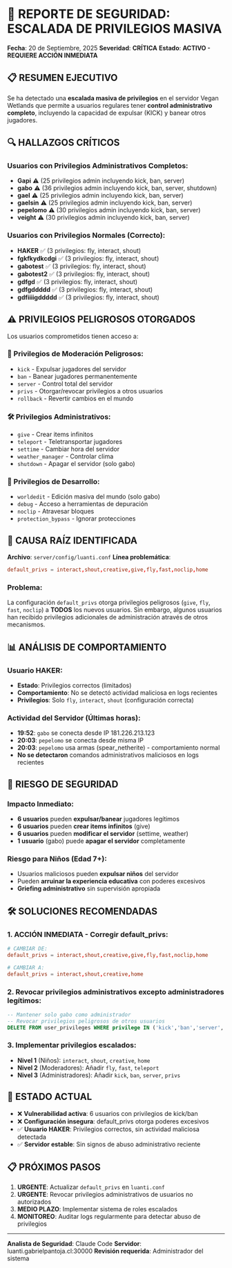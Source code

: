 # 🚨 REPORTE DE SEGURIDAD: ESCALADA DE PRIVILEGIOS MASIVA
**Fecha**: 20 de Septiembre, 2025
**Severidad**: **CRÍTICA**
**Estado**: **ACTIVO - REQUIERE ACCIÓN INMEDIATA**

## 📋 RESUMEN EJECUTIVO

Se ha detectado una **escalada masiva de privilegios** en el servidor Vegan Wetlands que permite a usuarios regulares tener **control administrativo completo**, incluyendo la capacidad de expulsar (KICK) y banear otros jugadores.

## 🔍 HALLAZGOS CRÍTICOS

### Usuarios con Privilegios Administrativos Completos:
- **Gapi** ⚠️ (25 privilegios admin incluyendo kick, ban, server)
- **gabo** ⚠️ (36 privilegios admin incluyendo kick, ban, server, shutdown)
- **gael** ⚠️ (25 privilegios admin incluyendo kick, ban, server)
- **gaelsin** ⚠️ (25 privilegios admin incluyendo kick, ban, server)
- **pepelomo** ⚠️ (30 privilegios admin incluyendo kick, ban, server)
- **veight** ⚠️ (30 privilegios admin incluyendo kick, ban, server)

### Usuarios con Privilegios Normales (Correcto):
- **HAKER** ✅ (3 privilegios: fly, interact, shout)
- **fgkfkydkcdgi** ✅ (3 privilegios: fly, interact, shout)
- **gabotest** ✅ (3 privilegios: fly, interact, shout)
- **gabotest2** ✅ (3 privilegios: fly, interact, shout)
- **gdfgd** ✅ (3 privilegios: fly, interact, shout)
- **gdfgddddd** ✅ (3 privilegios: fly, interact, shout)
- **gdfiiiigddddd** ✅ (3 privilegios: fly, interact, shout)

## ⚠️ PRIVILEGIOS PELIGROSOS OTORGADOS

Los usuarios comprometidos tienen acceso a:

### 🚫 Privilegios de Moderación Peligrosos:
- `kick` - Expulsar jugadores del servidor
- `ban` - Banear jugadores permanentemente
- `server` - Control total del servidor
- `privs` - Otorgar/revocar privilegios a otros usuarios
- `rollback` - Revertir cambios en el mundo

### 🛠️ Privilegios Administrativos:
- `give` - Crear items infinitos
- `teleport` - Teletransportar jugadores
- `settime` - Cambiar hora del servidor
- `weather_manager` - Controlar clima
- `shutdown` - Apagar el servidor (solo gabo)

### 🔧 Privilegios de Desarrollo:
- `worldedit` - Edición masiva del mundo (solo gabo)
- `debug` - Acceso a herramientas de depuración
- `noclip` - Atravesar bloques
- `protection_bypass` - Ignorar protecciones

## 🔧 CAUSA RAÍZ IDENTIFICADA

**Archivo**: `server/config/luanti.conf`
**Línea problemática**:
```conf
default_privs = interact,shout,creative,give,fly,fast,noclip,home
```

### Problema:
La configuración `default_privs` otorga privilegios peligrosos (`give`, `fly`, `fast`, `noclip`) a **TODOS** los nuevos usuarios. Sin embargo, algunos usuarios han recibido privilegios adicionales de administración através de otros mecanismos.

## 📊 ANÁLISIS DE COMPORTAMIENTO

### Usuario HAKER:
- **Estado**: Privilegios correctos (limitados)
- **Comportamiento**: No se detectó actividad maliciosa en logs recientes
- **Privilegios**: Solo `fly`, `interact`, `shout` (configuración correcta)

### Actividad del Servidor (Últimas horas):
- **19:52**: `gabo` se conecta desde IP 181.226.213.123
- **20:03**: `pepelomo` se conecta desde misma IP
- **20:03**: `pepelomo` usa armas (spear_netherite) - comportamiento normal
- **No se detectaron** comandos administrativos maliciosos en logs recientes

## 🚨 RIESGO DE SEGURIDAD

### Impacto Inmediato:
- **6 usuarios** pueden **expulsar/banear** jugadores legítimos
- **6 usuarios** pueden **crear items infinitos** (give)
- **6 usuarios** pueden **modificar el servidor** (settime, weather)
- **1 usuario** (gabo) puede **apagar el servidor** completamente

### Riesgo para Niños (Edad 7+):
- Usuarios maliciosos pueden **expulsar niños** del servidor
- Pueden **arruinar la experiencia educativa** con poderes excesivos
- **Griefing administrativo** sin supervisión apropiada

## 🛠️ SOLUCIONES RECOMENDADAS

### 1. ACCIÓN INMEDIATA - Corregir default_privs:
```conf
# CAMBIAR DE:
default_privs = interact,shout,creative,give,fly,fast,noclip,home

# CAMBIAR A:
default_privs = interact,shout,creative,home
```

### 2. Revocar privilegios administrativos excepto administradores legítimos:
```sql
-- Mantener solo gabo como administrador
-- Revocar privilegios peligrosos de otros usuarios
DELETE FROM user_privileges WHERE privilege IN ('kick','ban','server','privs','rollback') AND id NOT IN (SELECT id FROM auth WHERE name='gabo');
```

### 3. Implementar privilegios escalados:
- **Nivel 1** (Niños): `interact`, `shout`, `creative`, `home`
- **Nivel 2** (Moderadores): Añadir `fly`, `fast`, `teleport`
- **Nivel 3** (Administradores): Añadir `kick`, `ban`, `server`, `privs`

## 🔐 ESTADO ACTUAL

- ❌ **Vulnerabilidad activa**: 6 usuarios con privilegios de kick/ban
- ❌ **Configuración insegura**: default_privs otorga poderes excesivos
- ✅ **Usuario HAKER**: Privilegios correctos, sin actividad maliciosa detectada
- ✅ **Servidor estable**: Sin signos de abuso administrativo reciente

## 📋 PRÓXIMOS PASOS

1. **URGENTE**: Actualizar `default_privs` en `luanti.conf`
2. **URGENTE**: Revocar privilegios administrativos de usuarios no autorizados
3. **MEDIO PLAZO**: Implementar sistema de roles escalados
4. **MONITOREO**: Auditar logs regularmente para detectar abuso de privilegios

---
**Analista de Seguridad**: Claude Code
**Servidor**: luanti.gabrielpantoja.cl:30000
**Revisión requerida**: Administrador del sistema